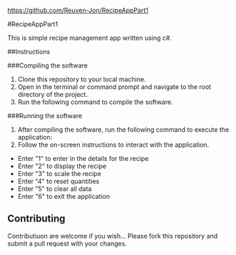 https://github.com/Reuven-Jon/RecipeAppPart1 

#RecipeAppPart1 

This is simple recipe management app written using c#. 

##Instructions

###Compiling the software 
1. Clone this repository to your local machine.
2. Open in the terminal or command prompt and navigate to the root directory of the project.
3. Run the following command to compile the software.

###Running the software
1. After compiling the software, run the following command to execute the application:
2. Follow the on-screen instructions to interact with the application.
- Enter "1" to enter in the details for the recipe
- Enter "2" to display the recipe
- Enter "3" to scale the recipe
- Enter "4" to reset quantities
- Enter "5" to clear all data
- Enter "6" to exit the application

## Contributing
Contributiuon are welcome if you wish... Please fork this repository and submit a pull request with your changes. 

